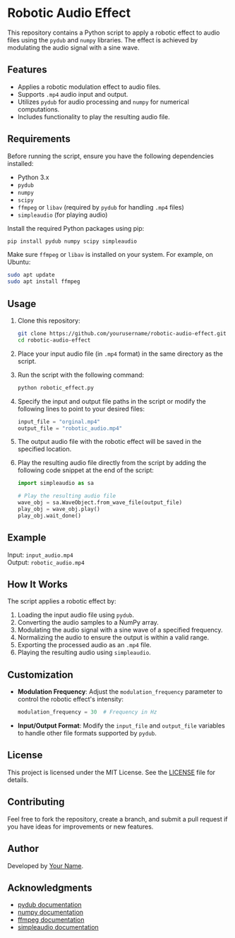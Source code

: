 # Robotic Audio Effect

This repository contains a Python script to apply a robotic effect to audio files using the `pydub` and `numpy` libraries. The effect is achieved by modulating the audio signal with a sine wave.

## Features
- Applies a robotic modulation effect to audio files.
- Supports `.mp4` audio input and output.
- Utilizes `pydub` for audio processing and `numpy` for numerical computations.
- Includes functionality to play the resulting audio file.

## Requirements

Before running the script, ensure you have the following dependencies installed:

- Python 3.x
- `pydub`
- `numpy`
- `scipy`
- `ffmpeg` or `libav` (required by `pydub` for handling `.mp4` files)
- `simpleaudio` (for playing audio)

Install the required Python packages using pip:

```bash
pip install pydub numpy scipy simpleaudio
```

Make sure `ffmpeg` or `libav` is installed on your system. For example, on Ubuntu:

```bash
sudo apt update
sudo apt install ffmpeg
```

## Usage

1. Clone this repository:

   ```bash
   git clone https://github.com/yourusername/robotic-audio-effect.git
   cd robotic-audio-effect
   ```

2. Place your input audio file (in `.mp4` format) in the same directory as the script.

3. Run the script with the following command:

   ```bash
   python robotic_effect.py
   ```

4. Specify the input and output file paths in the script or modify the following lines to point to your desired files:

   ```python
   input_file = "orginal.mp4"
   output_file = "robotic_audio.mp4"
   ```

5. The output audio file with the robotic effect will be saved in the specified location.

6. Play the resulting audio file directly from the script by adding the following code snippet at the end of the script:

   ```python
   import simpleaudio as sa

   # Play the resulting audio file
   wave_obj = sa.WaveObject.from_wave_file(output_file)
   play_obj = wave_obj.play()
   play_obj.wait_done()
   ```

## Example

Input: `input_audio.mp4`  
Output: `robotic_audio.mp4`

## How It Works

The script applies a robotic effect by:
1. Loading the input audio file using `pydub`.
2. Converting the audio samples to a NumPy array.
3. Modulating the audio signal with a sine wave of a specified frequency.
4. Normalizing the audio to ensure the output is within a valid range.
5. Exporting the processed audio as an `.mp4` file.
6. Playing the resulting audio using `simpleaudio`.

## Customization

- **Modulation Frequency**: Adjust the `modulation_frequency` parameter to control the robotic effect's intensity:
  ```python
  modulation_frequency = 30  # Frequency in Hz
  ```

- **Input/Output Format**: Modify the `input_file` and `output_file` variables to handle other file formats supported by `pydub`.

## License

This project is licensed under the MIT License. See the [LICENSE](LICENSE) file for details.

## Contributing

Feel free to fork the repository, create a branch, and submit a pull request if you have ideas for improvements or new features.

## Author

Developed by [Your Name](https://github.com/yourusername).

## Acknowledgments

- [pydub documentation](https://pydub.com/)
- [numpy documentation](https://numpy.org/)
- [ffmpeg documentation](https://ffmpeg.org/)
- [simpleaudio documentation](https://simpleaudio.readthedocs.io/)

